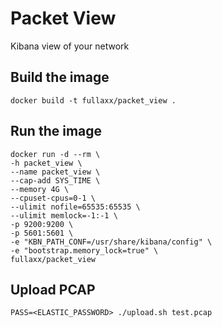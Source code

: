 # Packet View
Kibana view of your network

## Build the image
```
docker build -t fullaxx/packet_view .
```

## Run the image
```
docker run -d --rm \
-h packet_view \
--name packet_view \
--cap-add SYS_TIME \
--memory 4G \
--cpuset-cpus=0-1 \
--ulimit nofile=65535:65535 \
--ulimit memlock=-1:-1 \
-p 9200:9200 \
-p 5601:5601 \
-e "KBN_PATH_CONF=/usr/share/kibana/config" \
-e "bootstrap.memory_lock=true" \
fullaxx/packet_view
```

## Upload PCAP
```
PASS=<ELASTIC_PASSWORD> ./upload.sh test.pcap
```
